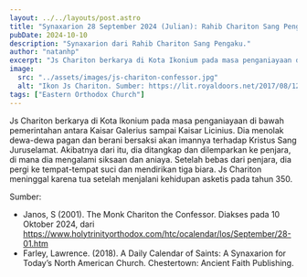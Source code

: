 ```yaml
---
layout: ../../layouts/post.astro
title: "Synaxarion 28 September 2024 (Julian): Rahib Chariton Sang Pengaku"
pubDate: 2024-10-10
description: "Synaxarion dari Rahib Chariton Sang Pengaku."
author: "natanhp"
excerpt: "Js Chariton berkarya di Kota Ikonium pada masa penganiayaan di bawah pemerintahan antara Kaisar Galerius sampai Kaisar Licinius. Dia menolak dewa-dewa pagan dan berani bersaksi akan imannya terhadap Kristus Sang Juruselamat."
image:
  src: "../assets/images/js-chariton-confessor.jpg"
  alt: "Ikon Js Chariton. Sumber: https://lit.royaldoors.net/2017/08/12/september-28-2017-our-venerable-father-chariton-the-confessor-abbot-of-palestine-276/"
tags: ["Eastern Orthodox Church"]
---
```


Js Chariton berkarya di Kota Ikonium pada masa penganiayaan di bawah pemerintahan antara Kaisar Galerius sampai Kaisar Licinius. Dia menolak dewa-dewa pagan dan berani bersaksi akan imannya terhadap Kristus Sang Juruselamat. Akibatnya dari itu, dia ditangkap dan dilemparkan ke penjara, di mana dia mengalami siksaan dan aniaya. Setelah bebas dari penjara, dia pergi ke tempat-tempat suci dan mendirikan tiga biara. Js Chariton meninggal karena tua setelah menjalani kehidupan asketis pada tahun 350.

Sumber:
- Janos, S (2001). The Monk Chariton the Confessor. Diakses pada 10 Oktober 2024, dari https://www.holytrinityorthodox.com/htc/ocalendar/los/September/28-01.htm
- Farley, Lawrence. (2018). A Daily Calendar of Saints: A Synaxarion for Today’s North American Church. Chestertown: Ancient Faith Publishing.